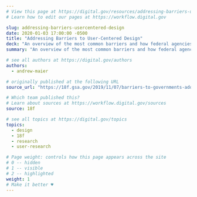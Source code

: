 ```yaml
---
# View this page at https://digital.gov/resources/addressing-barriers-usercentered-design
# Learn how to edit our pages at https://workflow.digital.gov

slug: addressing-barriers-usercentered-design
date: 2020-01-03 17:00:00 -0500
title: "Addressing Barriers to User-Centered Design"
deck: "An overview of the most common barriers and how federal agencies might address them."
summary: "An overview of the most common barriers and how federal agencies might address them."

# see all authors at https://digital.gov/authors
authors:
  - andrew-maier

# originally published at the following URL
source_url: "https://18f.gsa.gov/2019/11/07/barriers-to-governments-adoption-of-user-centered-design-and-how-to-address-them/"

# Which team published this?
# Learn about sources at https://workflow.digital.gov/sources
source: 18f

# see all topics at https://digital.gov/topics
topics:
  - design
  - 18f
  - research
  - user-research

# Page weight: controls how this page appears across the site
# 0 -- hidden
# 1 -- visible
# 2 -- highlighted
weight: 1
# Make it better ♥
---
```

